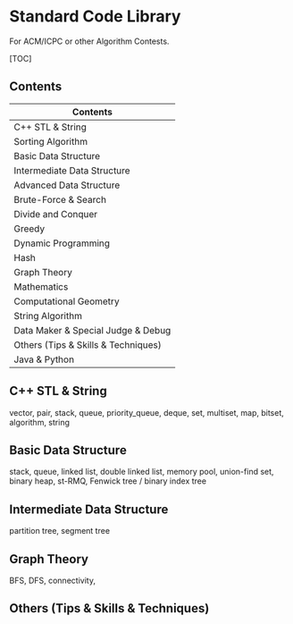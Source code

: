 # Standard Code Library

For ACM/ICPC or other Algorithm Contests.



[TOC]



## Contents

| Contents                            |
| ----------------------------------- |
| C++ STL & String                    |
| Sorting Algorithm                   |
| Basic Data Structure                |
| Intermediate Data Structure         |
| Advanced Data Structure             |
| Brute-Force & Search                |
| Divide and Conquer                  |
| Greedy                              |
| Dynamic Programming                 |
| Hash                                |
| Graph Theory                        |
| Mathematics                         |
| Computational Geometry              |
| String Algorithm                    |
| Data Maker & Special Judge & Debug  |
| Others (Tips & Skills & Techniques) |
| Java & Python                       |



## C++ STL & String

vector, pair, stack, queue, priority_queue, deque, set, multiset, map, bitset, algorithm, string



## Basic Data Structure

stack, queue, linked list, double linked list, memory pool, union-find set, binary heap, st-RMQ, Fenwick tree / binary index tree 



## Intermediate Data Structure

partition tree, segment tree



## Graph Theory

BFS, DFS, connectivity, 



## Others (Tips & Skills & Techniques)

